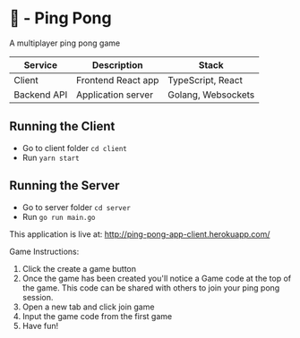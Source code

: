 # 🏓 - Ping Pong

A multiplayer ping pong game 

| Service     | Description          | Stack                         |
| ----------- | -------------------- | ----------------------------- |
| Client      | Frontend React app   | TypeScript, React             |
| Backend API | Application server   | Golang, Websockets            |


## Running the Client

- Go to client folder `cd client`
- Run `yarn start`

## Running the Server

- Go to server folder `cd server`
- Run `go run main.go`

This application is live at: http://ping-pong-app-client.herokuapp.com/

Game Instructions:
1) Click the create a game button
2) Once the game has been created you'll notice a Game code at the top of the game. This code can be shared with others to join your ping pong session.
3) Open a new tab and click join game
4) Input the game code from the first game
5) Have fun!
